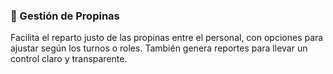 ### 💸 Gestión de Propinas

Facilita el reparto justo de las propinas entre el personal, con opciones para ajustar según los turnos o roles. También genera reportes para llevar un control claro y transparente.


